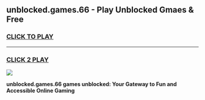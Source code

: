 
## unblocked.games.66 - Play Unblocked Gmaes & Free
<h3>
<a href="https://premium.freeplayer.one?title=unblocked.games.66&ref=19F">CLICK TO PLAY</a></h3>
<hr>

<h3>
<a href="https://premium.freeplayer.one?title=unblocked.games.66&ref=19F">CLICK 2 PLAY</a>
  
</h3>

<a href="https://premium.freeplayer.one?title=unblocked.games.66&ref=19F/"><img src="https://clearcache.store/games.png"></a>


**unblocked.games.66 games unblocked: Your Gateway to Fun and Accessible Online Gaming**
